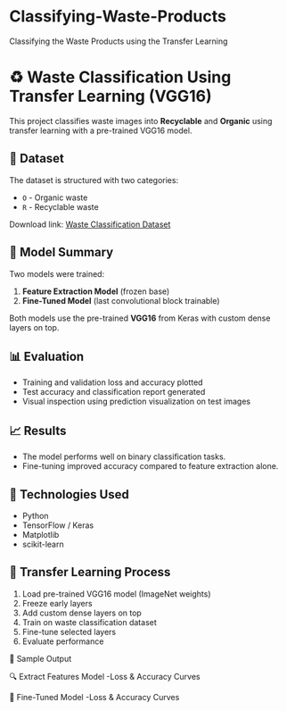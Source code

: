 # Classifying-Waste-Products
Classifying the Waste Products using the Transfer Learning

# ♻️ Waste Classification Using Transfer Learning (VGG16)

This project classifies waste images into **Recyclable** and **Organic** using transfer learning with a pre-trained VGG16 model.

## 📁 Dataset

The dataset is structured with two categories:
- `O` - Organic waste
- `R` - Recyclable waste

Download link: [Waste Classification Dataset](https://cf-courses-data.s3.us.cloud-object-storage.appdomain.cloud/kd6057VPpABQ2FqCbgu9YQ/o-vs-r-split-reduced-1200.zip)

## 🧠 Model Summary

Two models were trained:
1. **Feature Extraction Model** (frozen base)
2. **Fine-Tuned Model** (last convolutional block trainable)

Both models use the pre-trained **VGG16** from Keras with custom dense layers on top.

## 📊 Evaluation

- Training and validation loss and accuracy plotted
- Test accuracy and classification report generated
- Visual inspection using prediction visualization on test images

## 📈 Results

- The model performs well on binary classification tasks.
- Fine-tuning improved accuracy compared to feature extraction alone.

## 🧪 Technologies Used

- Python
- TensorFlow / Keras
- Matplotlib
- scikit-learn

## 🔁 Transfer Learning Process

1. Load pre-trained VGG16 model (ImageNet weights)
2. Freeze early layers
3. Add custom dense layers on top
4. Train on waste classification dataset
5. Fine-tune selected layers
6. Evaluate performance

📸 Sample Output

  🔍 Extract Features Model
      -Loss & Accuracy Curves

  🧪 Fine-Tuned Model
      -Loss & Accuracy Curves





